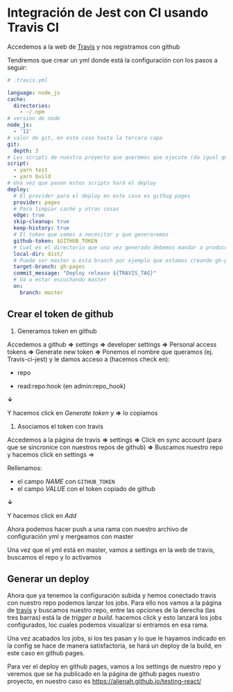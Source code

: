 # Integración de Jest con CI usando Travis CI

Accedemos a la web de [Travis](https://travis-ci.org) y nos registramos con github

Tendremos que crear un yml donde está la configuración con los pasos a seguir:

```yml
# .travis.yml

language: node_js
cache:
  directories:
    - ~/.npm
# version de node
node_js:
  - '12'
# valor de git, en este caso hasta la tercera capa
git:
  depth: 3
# Los scripts de nuestro proyecto que queremos que ejecute (da igual que nosotros tengamos npm)
script:
  - yarn test
  - yarn build
# Una vez que pasen estos scripts hará el deploy
deploy:
  # El provider para el deploy en este caso es githug pages
  provider: pages
  # Para limpiar caché y otras cosas
  edge: true
  skip-cleanup: true
  keep-history: true
  # El token que vamos a necesitar y que generaremos
  github-token: $GITHUB_TOKEN
  # Cual es el directorio que una vez generado debemos mandar a producción
  local-dir: dist/
  # Puede ser master o esta branch por ejemplo que estamos creando gh-pages
  target-branch: gh-pages
  commit_message: "Deploy release ${TRAVIS_TAG}"
  # Va a estar escuchando master
  on:
    branch: master
```

## Crear el token de github

1. Generamos token en github

Accedemos a github **=>** settings **=>** developer settings **=>** Personal access tokens **=>** Generate new token **=>** Ponemos el nombre que queramos (ej. Travis-ci-jest) y le damos acceso a (hacemos check en):

- repo

- read:repo:hook (en admin:repo_hook)

**↓**

Y hacemos click en _Generate token_ y **=>** lo copiamos

1. Asociamos el token con travis

Accedemos a la página de travis **=>** settings **=>** Click en sync account (para que se sincronice con nuestros repos de github) **=>** Buscamos nuestro repo y hacemos click en settings => 

Rellenamos:

- el campo _NAME_ con ```GITHUB_TOKEN```
- el campo _VALUE_ con el token copiado de github

**↓**

Y hacemos click en _Add_

Ahora podemos hacer push a una rama con nuestro archivo de configuración yml y mergeamos con master

Una vez que el yml está en master, vamos a settings en la web de travis, buscamos el repo y lo activamos

## Generar un deploy

Ahora que ya tenemos la configuración subida y hemos conectado travis con nuestro repo podemos lanzar los jobs. Para ello nos vamos a la página de [travis](https://travis-ci.org/dashboard) y buscamos nuestro repo, entre las opciones de la derecha (las tres barras) está la de _trigger a build_. hacemos click y esto lanzará los jobs configurados, loc cuales podemos visualizar si entramos en esa rama.

Una vez acabados los jobs, si los tes pasan y lo que le hayamos indicado en la config se hace de manera satisfactoria, se hará un deploy de la build, en este caso en github pages.

Para ver el deploy en github pages, vamos a los settings de nuestro repo y veremos que se ha publicado en la página de github pages nuestro proyecto, en nuestro caso es https://alienah.github.io/testing-react/